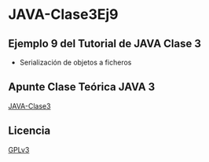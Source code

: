 # JAVA-Clase3Ej9
## Ejemplo 9 del Tutorial de JAVA Clase 3

  * Serialización de objetos a ficheros

## Apunte Clase Teórica JAVA 3
[JAVA-Clase3](https://profmatiasgarcia.com.ar/uploads/tutoriales/ClaseTeoricaJAVA3.pdf)

## Licencia
[GPLv3](https://www.gnu.org/licenses/gpl-3.0.en.html)
